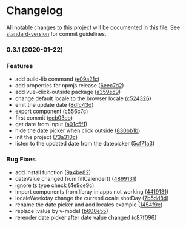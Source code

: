 # Changelog

All notable changes to this project will be documented in this file. See [standard-version](https://github.com/conventional-changelog/standard-version) for commit guidelines.

### 0.3.1 (2020-01-22)


### Features

* add build-lib command ([e09a21c](https://github.com/AbderrazzakB/v-orika/commit/e09a21ca577bb2ba993031a1fee956a1ecebea4c))
* add properties for npmjs release ([6eec7d2](https://github.com/AbderrazzakB/v-orika/commit/6eec7d2d90e282a1cb54953ba5705de4d2fe466c))
* add vue-click-outside package ([a359ec9](https://github.com/AbderrazzakB/v-orika/commit/a359ec9cf5492fb644bb98b0a7254c3a142855ce))
* change default locale to the browser locale ([c524326](https://github.com/AbderrazzakB/v-orika/commit/c524326f9f42100bc3415006f80c64e2aabb85e3))
* emit the update date ([8dfc43d](https://github.com/AbderrazzakB/v-orika/commit/8dfc43da8f1b4b578ff04c31c8d58060167e9b71))
* export component ([c556c7c](https://github.com/AbderrazzakB/v-orika/commit/c556c7ccd9d63d8c7f2bb198d2046b779065b7ed))
* first commit ([ecb03cb](https://github.com/AbderrazzakB/v-orika/commit/ecb03cb7b811f5dace4530cfd96b01b5ebc51711))
* get date from input ([a01c5f1](https://github.com/AbderrazzakB/v-orika/commit/a01c5f11ae304095fd14c9782f574d398102009b))
* hide the date picker when click outside ([830bb1b](https://github.com/AbderrazzakB/v-orika/commit/830bb1b6b0784ecbcdabbaf220d4c8dff0fd7a2c))
* init the project ([73a310c](https://github.com/AbderrazzakB/v-orika/commit/73a310cb79abe4ac520b02cb12152c7566468a53))
* listen to the updated date from the datepicker ([5cf71a3](https://github.com/AbderrazzakB/v-orika/commit/5cf71a3dfd218211f813d159f8b843eff69d6607))


### Bug Fixes

* add install function ([9a4be82](https://github.com/AbderrazzakB/v-orika/commit/9a4be824de1dc1da9d23439906bb81359b22af7d))
* dateValue changed from fillCalender() ([4899131](https://github.com/AbderrazzakB/v-orika/commit/489913130da5575aa09439a5fa4d5ddcf1c41bcd))
* ignore ts type check ([4e9ce9c](https://github.com/AbderrazzakB/v-orika/commit/4e9ce9ceb880f870cde50104e45bbd5265b07c4e))
* import components from libray in apps not working ([4419131](https://github.com/AbderrazzakB/v-orika/commit/441913169963dc244d8f211caa171995c6e6e424))
* localeWeekday change the currentLocale shotDay ([7b5dd8d](https://github.com/AbderrazzakB/v-orika/commit/7b5dd8d6a188cf2e6cd7b07e3fdcff1f8442b1d2))
* rename the date picker and add locales example ([1454f9e](https://github.com/AbderrazzakB/v-orika/commit/1454f9ea338fef799f78d9817105a5e2f956eca5))
* replace :value by v-model ([b600e55](https://github.com/AbderrazzakB/v-orika/commit/b600e55bbe7df969e23e11952d67250fcee7b916))
* rerender date picker after date value changed ([c87f096](https://github.com/AbderrazzakB/v-orika/commit/c87f096d919b33690d458481a566f5c7f1d7fb94))
